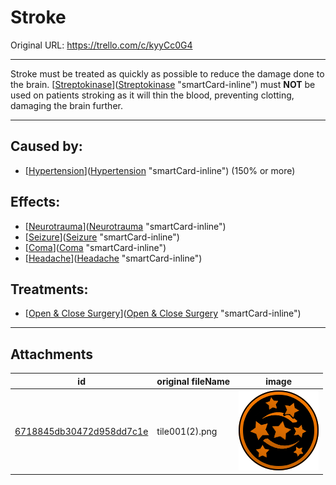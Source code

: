 # Stroke

Original URL: https://trello.com/c/kyyCc0G4

---

Stroke must be treated as quickly as possible to reduce the damage done to the brain. [[Streptokinase](../Items/Streptokinase.md)]([Streptokinase](../Items/Streptokinase.md) "smartCard-inline") must **NOT** be used on patients stroking as it will thin the blood, preventing clotting, damaging the brain further.

---

## Caused by:

- [[Hypertension](../Blood/Hypertension.md)]([Hypertension](../Blood/Hypertension.md) "smartCard-inline") (150% or more)

## Effects:

- [[Neurotrauma](Neurotrauma.md)]([Neurotrauma](Neurotrauma.md) "smartCard-inline")
- [[Seizure](Seizure.md)]([Seizure](Seizure.md) "smartCard-inline")
- [[Coma](Coma.md)]([Coma](Coma.md) "smartCard-inline")
- [[Headache](../Symptoms/Headache.md)]([Headache](../Symptoms/Headache.md) "smartCard-inline")

## Treatments:

- [[Open & Close Surgery](../Procedures/Open%20&%20Close%20Surgery.md)]([Open & Close Surgery](../Procedures/Open%20&%20Close%20Surgery.md) "smartCard-inline")

---

## Attachments

id | original fileName | image
---|---|---
[6718845db30472d958dd7c1e](./Stroke%20-%20Attachments/6718845db30472d958dd7c1e.png) | tile001(2).png | ![tile001(2).png\|200](./Stroke%20-%20Attachments/6718845db30472d958dd7c1e.png)